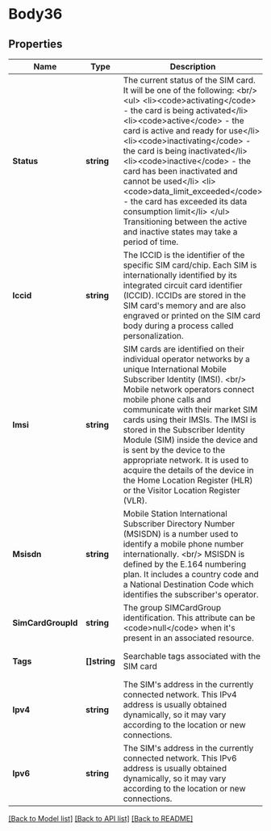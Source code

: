 # Body36

## Properties
Name | Type | Description | Notes
------------ | ------------- | ------------- | -------------
**Status** | **string** | The current status of the SIM card. It will be one of the following: &lt;br/&gt; &lt;ul&gt;   &lt;li&gt;&lt;code&gt;activating&lt;/code&gt; - the card is being activated&lt;/li&gt;   &lt;li&gt;&lt;code&gt;active&lt;/code&gt; - the card is active and ready for use&lt;/li&gt;   &lt;li&gt;&lt;code&gt;inactivating&lt;/code&gt; - the card is being inactivated&lt;/li&gt;   &lt;li&gt;&lt;code&gt;inactive&lt;/code&gt; - the card has been inactivated and cannot be used&lt;/li&gt;   &lt;li&gt;&lt;code&gt;data_limit_exceeded&lt;/code&gt; - the card has exceeded its data consumption limit&lt;/li&gt; &lt;/ul&gt; Transitioning between the active and inactive states may take a period of time.  | [optional] [default to null]
**Iccid** | **string** | The ICCID is the identifier of the specific SIM card/chip. Each SIM is internationally identified by its integrated circuit card identifier (ICCID). ICCIDs are stored in the SIM card&#x27;s memory and are also engraved or printed on the SIM card body during a process called personalization.  | [optional] [default to null]
**Imsi** | **string** | SIM cards are identified on their individual operator networks by a unique International Mobile Subscriber Identity (IMSI). &lt;br/&gt; Mobile network operators connect mobile phone calls and communicate with their market SIM cards using their IMSIs. The IMSI is stored in the Subscriber  Identity Module (SIM) inside the device and is sent by the device to the appropriate network. It is used to acquire the details of the device in the Home  Location Register (HLR) or the Visitor Location Register (VLR).  | [optional] [default to null]
**Msisdn** | **string** | Mobile Station International Subscriber Directory Number (MSISDN) is a number used to identify a mobile phone number internationally. &lt;br/&gt; MSISDN is defined by the E.164 numbering plan. It includes a country code and a National Destination Code which identifies the subscriber&#x27;s operator.  | [optional] [default to null]
**SimCardGroupId** | **string** | The group SIMCardGroup identification. This attribute can be &lt;code&gt;null&lt;/code&gt; when it&#x27;s present in an associated resource. | [optional] [default to null]
**Tags** | **[]string** | Searchable tags associated with the SIM card | [optional] [default to null]
**Ipv4** | **string** | The SIM&#x27;s address in the currently connected network. This IPv4 address is usually obtained dynamically, so it may vary according to the location or new connections.  | [optional] [default to null]
**Ipv6** | **string** | The SIM&#x27;s address in the currently connected network. This IPv6 address is usually obtained dynamically, so it may vary according to the location or new connections.  | [optional] [default to null]

[[Back to Model list]](../README.md#documentation-for-models) [[Back to API list]](../README.md#documentation-for-api-endpoints) [[Back to README]](../README.md)

